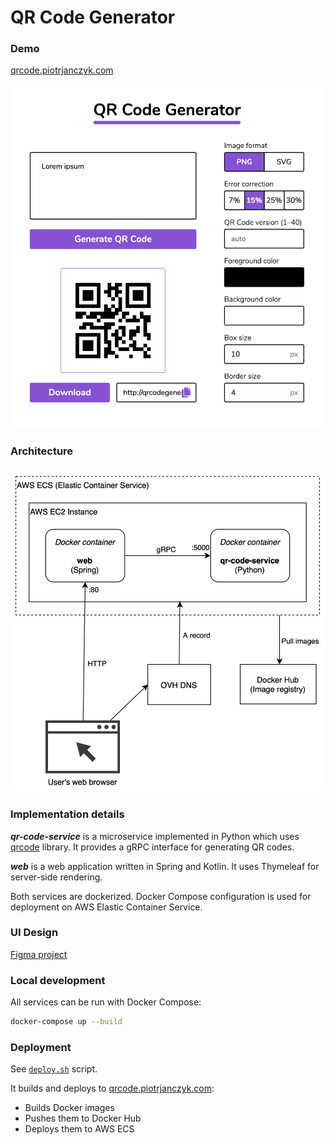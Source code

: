 # QR Code Generator

### Demo

[qrcode.piotrjanczyk.com](http://qrcode.piotrjanczyk.com/)

<img src="docs/screenshot.png" width="600"/>

### Architecture

<img src="docs/architecture-diagram.png" width="600"/>

### Implementation details

_**qr-code-service**_ is a microservice implemented in Python which uses [qrcode](https://github.com/lincolnloop/python-qrcode) library.
It provides a gRPC interface for generating QR codes.

_**web**_ is a web application written in Spring and Kotlin. It uses Thymeleaf for server-side rendering.

Both services are dockerized.
Docker Compose configuration is used for deployment on AWS Elastic Container Service.

### UI Design

[Figma project](https://www.figma.com/file/m0zkjHTBtYOHYB327GsUou/QR_Code_Generator?node-id=0%3A1)

### Local development

All services can be run with Docker Compose:

```bash
docker-compose up --build
```

### Deployment

See [`deploy.sh`](deploy.sh) script.

It builds and deploys to [qrcode.piotrjanczyk.com](http://qrcode.piotrjanczyk.com/):
* Builds Docker images
* Pushes them to Docker Hub
* Deploys them to AWS ECS
